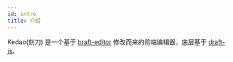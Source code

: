 ```yaml
---
id: intro
title: 介绍
---
```


Kedao(刻刀) 是一个基于 [braft-editor](https://github.com/margox/braft-editor) 修改而来的前端编辑器，底层基于 [draft-js](https://github.com/facebook/draft-js)。

